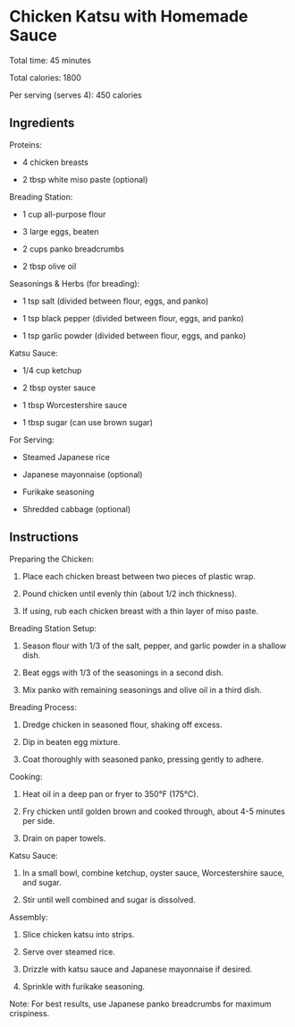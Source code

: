 # **Chicken Katsu with Homemade Sauce**

Total time: 45 minutes

Total calories: 1800

Per serving (serves 4): 450 calories

## **Ingredients**

Proteins:

-   4 chicken breasts

-   2 tbsp white miso paste (optional)

Breading Station:

-   1 cup all-purpose flour

-   3 large eggs, beaten

-   2 cups panko breadcrumbs

-   2 tbsp olive oil

Seasonings & Herbs (for breading):

-   1 tsp salt (divided between flour, eggs, and panko)

-   1 tsp black pepper (divided between flour, eggs, and panko)

-   1 tsp garlic powder (divided between flour, eggs, and panko)

Katsu Sauce:

-   1/4 cup ketchup

-   2 tbsp oyster sauce

-   1 tbsp Worcestershire sauce

-   1 tbsp sugar (can use brown sugar)

For Serving:

-   Steamed Japanese rice

-   Japanese mayonnaise (optional)

-   Furikake seasoning

-   Shredded cabbage (optional)

## **Instructions**

Preparing the Chicken:

1.  Place each chicken breast between two pieces of plastic wrap.

2.  Pound chicken until evenly thin (about 1/2 inch thickness).

3.  If using, rub each chicken breast with a thin layer of miso paste.

Breading Station Setup:

1.  Season flour with 1/3 of the salt, pepper, and garlic powder in a
    shallow dish.

2.  Beat eggs with 1/3 of the seasonings in a second dish.

3.  Mix panko with remaining seasonings and olive oil in a third dish.

Breading Process:

1.  Dredge chicken in seasoned flour, shaking off excess.

2.  Dip in beaten egg mixture.

3.  Coat thoroughly with seasoned panko, pressing gently to adhere.

Cooking:

1.  Heat oil in a deep pan or fryer to 350°F (175°C).

2.  Fry chicken until golden brown and cooked through, about 4-5 minutes
    per side.

3.  Drain on paper towels.

Katsu Sauce:

1.  In a small bowl, combine ketchup, oyster sauce, Worcestershire
    sauce, and sugar.

2.  Stir until well combined and sugar is dissolved.

Assembly:

1.  Slice chicken katsu into strips.

2.  Serve over steamed rice.

3.  Drizzle with katsu sauce and Japanese mayonnaise if desired.

4.  Sprinkle with furikake seasoning.

Note: For best results, use Japanese panko breadcrumbs for maximum
crispiness.
